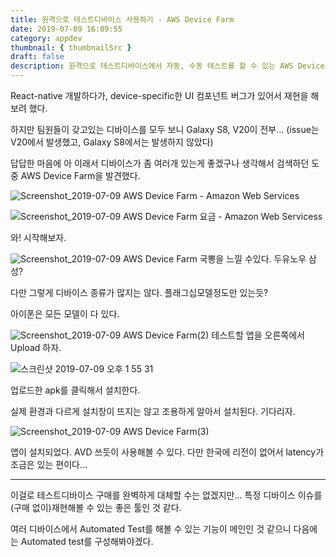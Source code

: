 ```yaml
---
title: 원격으로 테스트디바이스 사용하기 - AWS Device Farm
date: 2019-07-09 16:09:55
category: appdev
thumbnail: { thumbnailSrc }
draft: false
description: 원격으로 테스트디바이스에서 자동, 수동 테스트를 할 수 있는 AWS Device Farm이라는 서비스가 있습니다.
---
```


React-native 개발하다가, device-specific한 UI 컴포넌트 버그가 있어서 재현을 해보려 했다.

하지만 팀원들이 갖고있는 디바이스를 모두 보니 Galaxy S8, V20이 전부...
(issue는 V20에서 발생했고, Galaxy S8에서는 발생하지 않았다)

답답한 마음에 아 이래서 디바이스가 좀 여러개 있는게 좋겠구나 생각해서 검색하던 도중 AWS Device Farm을 발견했다.

![Screenshot_2019-07-09 AWS Device Farm - Amazon Web Services](https://user-images.githubusercontent.com/19284878/60861100-2dbfae00-a254-11e9-800a-5ef9949fd0e9.png)

![Screenshot_2019-07-09 AWS Device Farm 요금 - Amazon Web Servicess](https://user-images.githubusercontent.com/19284878/60861341-159c5e80-a255-11e9-9792-d1f25e680f0d.png)

와! 시작해보자.

![Screenshot_2019-07-09 AWS Device Farm](https://user-images.githubusercontent.com/19284878/60860976-abcf8500-a253-11e9-9902-365f1de2f10f.png)
국뽕을 느낄 수있다. 두유노우 삼성?

다만 그렇게 디바이스 종류가 많지는 않다. 플래그십모델정도만 있는듯?

아이폰은 모든 모델이 다 있다.

![Screenshot_2019-07-09 AWS Device Farm(2)](https://user-images.githubusercontent.com/19284878/60861148-5b0c5c00-a254-11e9-8b39-37d3cdcf017d.png)
테스트할 앱을 오른쪽에서 Upload 하자.

![스크린샷 2019-07-09 오후 1 55 31](https://user-images.githubusercontent.com/19284878/60861175-74ada380-a254-11e9-86bb-574157df82ea.png)

업로드한 apk를 클릭해서 설치한다. 

실제 환경과 다르게 설치창이 뜨지는 않고 조용하게 알아서 설치된다. 기다리자.

![Screenshot_2019-07-09 AWS Device Farm(3)](https://user-images.githubusercontent.com/19284878/60861281-dbcb5800-a254-11e9-95b9-f201b831ae8a.png)

앱이 설치되었다. AVD 쓰듯이 사용해볼 수 있다. 다만 한국에 리전이 없어서 latency가 조금은 있는 편이다...

---
이걸로 테스트디바이스 구매를 완벽하게 대체할 수는 없겠지만...  특정 디바이스 이슈를 (구매 없이)재현해볼 수 있는 좋은 툴인 것 같다. 

여러 디바이스에서 Automated Test를 해볼 수 있는 기능이 메인인 것 같으니 다음에는 Automated test를 구성해봐야겠다.